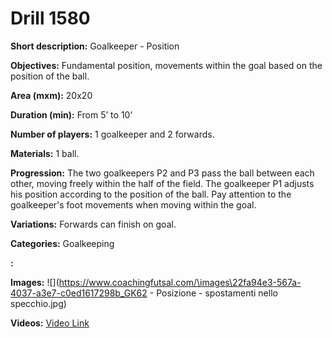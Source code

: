 # Drill 1580

**Short description:**
Goalkeeper - Position

**Objectives:**
Fundamental position, movements within the goal based on the position of the ball.

**Area (mxm):**
20x20

**Duration (min):**
From 5’ to 10’

**Number of players:**
1 goalkeeper and 2 forwards.

**Materials:**
1 ball.

**Progression:**
The two goalkeepers P2 and P3 pass the ball between each other, moving freely within the half of the field. The goalkeeper P1 adjusts his position according to the position of the ball. Pay attention to the goalkeeper's foot movements when moving within the goal.

**Variations:**
Forwards can finish on goal.

**Categories:**
Goalkeeping

**:**


**Images:**
![](https://www.coachingfutsal.com/\images\22fa94e3-567a-4037-a3e7-c0ed1617298b_GK62 - Posizione - spostamenti nello specchio.jpg)

**Videos:**
[Video Link](https://www.youtube.com/embed/tOQzoISv4E8)

